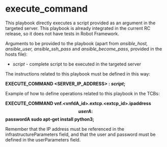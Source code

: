 # execute_command

This playbook directly executes a script provided as an argument in the targeted server. This playbook is already integrated in the current RC release, so it does not have tests in Robot Framework.

Arguments to be provided to the playbook (apart from *ansible_host, ansible_user, ansible_ssh_pass* and *ansible_become_pass*, provided in the hosts file):

* *script* - complete script to be executed in the targeted server

The instructions related to this playbook must be defined in this way:

**EXECUTE_COMMAND <SERVER_IP_ADDRESS> <USERNAME>:<PASSWORD> *script*;**

Example of how to define operations related to this playbook in the TCBs:

**EXECUTE_COMMAND vnf.<vnfdA_id>.extcp.<extcp_id>.ipaddress $$userA:$$passwordA sudo apt-get install python3;**

Remember that the IP address must be referenced in the infrastructureParameters field, and that the user and password must be defined in the userParameters field.
